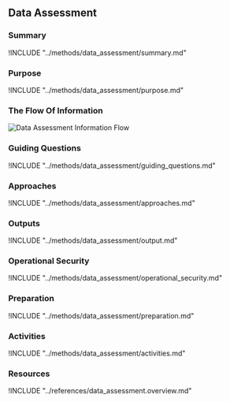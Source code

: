 ## Data Assessment

### Summary
!INCLUDE "../methods/data_assessment/summary.md"

### Purpose
!INCLUDE "../methods/data_assessment/purpose.md"

### The Flow Of Information
![Data Assessment Information Flow](images/info_flows/data_assessment.svg)

### Guiding Questions
!INCLUDE "../methods/data_assessment/guiding_questions.md"

### Approaches
!INCLUDE "../methods/data_assessment/approaches.md"

### Outputs
!INCLUDE "../methods/data_assessment/output.md"

### Operational Security
!INCLUDE "../methods/data_assessment/operational_security.md"

### Preparation
!INCLUDE "../methods/data_assessment/preparation.md"

### Activities
!INCLUDE "../methods/data_assessment/activities.md"

### Resources
<div class="greybox">
!INCLUDE "../references/data_assessment.overview.md"
</div>
